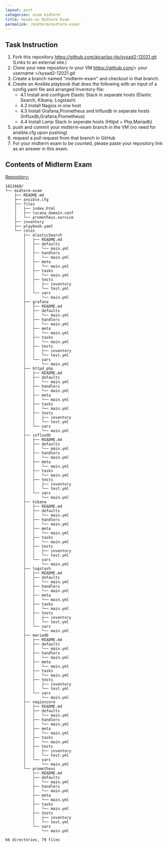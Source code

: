 ```yaml
---
layout: post
categories: exam midterm
title: Hands-on Midterm Exam
permalink: /midterm/midterm-exam/
---
```

## Task Instruction

1. Fork this repository https://github.com/ajcanlas-tip/sysad2-12021.git (Links to an external site.)
2. Clone your new repository in your VM https://github.com/< your username >/sysad2-12021.git
3. Create a branch named "midterm-exam" and checkout in that branch. 
4. Create an Ansible playbook that does the following with an input of a config.yaml file and arranged Inventory file:
    * 4.1 Install and configure Elastic Stack in separate  hosts (Elastic Search, Kibana, Logstash)
    * 4.2 Install Nagios in one host
    * 4.3 Install Grafana,Prometheus and Influxdb in seperate hosts (Influxdb,Grafana,Prometheus)
    * 4.4 Install Lamp Stack in seperate hosts (Httpd + Php,Mariadb)
5. push and commit your midterm-exam branch in the VM (no need for ansible.cfg upon pushing)
6. request a pull request from that branch in GitHub
7. For your midterm exam to be counted, please paste your repository link as an answer in this exam.

## Contents of Midterm Exam

[Repository:](https://github.com/rlucana-tip/sysad2-12021/tree/midterm-exam)

```
1812660/
└── midterm-exam
    ├── README.md
    ├── ansible.cfg
    ├── files
    │   ├── index.html
    │   ├── lucana_domain.conf
    │   └── prometheus.service
    ├── inventory
    ├── playbook.yaml
    └── roles
        ├── elasticSearch
        │   ├── README.md
        │   ├── defaults
        │   │   └── main.yml
        │   ├── handlers
        │   │   └── main.yml
        │   ├── meta
        │   │   └── main.yml
        │   ├── tasks
        │   │   └── main.yml
        │   ├── tests
        │   │   ├── inventory
        │   │   └── test.yml
        │   └── vars
        │       └── main.yml
        ├── grafana
        │   ├── README.md
        │   ├── defaults
        │   │   └── main.yml
        │   ├── handlers
        │   │   └── main.yml
        │   ├── meta
        │   │   └── main.yml
        │   ├── tasks
        │   │   └── main.yml
        │   ├── tests
        │   │   ├── inventory
        │   │   └── test.yml
        │   └── vars
        │       └── main.yml
        ├── httpd_php
        │   ├── README.md
        │   ├── defaults
        │   │   └── main.yml
        │   ├── handlers
        │   │   └── main.yml
        │   ├── meta
        │   │   └── main.yml
        │   ├── tasks
        │   │   └── main.yml
        │   ├── tests
        │   │   ├── inventory
        │   │   └── test.yml
        │   └── vars
        │       └── main.yml
        ├── influxdb
        │   ├── README.md
        │   ├── defaults
        │   │   └── main.yml
        │   ├── handlers
        │   │   └── main.yml
        │   ├── meta
        │   │   └── main.yml
        │   ├── tasks
        │   │   └── main.yml
        │   ├── tests
        │   │   ├── inventory
        │   │   └── test.yml
        │   └── vars
        │       └── main.yml
        ├── kibana
        │   ├── README.md
        │   ├── defaults
        │   │   └── main.yml
        │   ├── handlers
        │   │   └── main.yml
        │   ├── meta
        │   │   └── main.yml
        │   ├── tasks
        │   │   └── main.yml
        │   ├── tests
        │   │   ├── inventory
        │   │   └── test.yml
        │   └── vars
        │       └── main.yml
        ├── logstash
        │   ├── README.md
        │   ├── defaults
        │   │   └── main.yml
        │   ├── handlers
        │   │   └── main.yml
        │   ├── meta
        │   │   └── main.yml
        │   ├── tasks
        │   │   └── main.yml
        │   ├── tests
        │   │   ├── inventory
        │   │   └── test.yml
        │   └── vars
        │       └── main.yml
        ├── mariadb
        │   ├── README.md
        │   ├── defaults
        │   │   └── main.yml
        │   ├── handlers
        │   │   └── main.yml
        │   ├── meta
        │   │   └── main.yml
        │   ├── tasks
        │   │   └── main.yml
        │   ├── tests
        │   │   ├── inventory
        │   │   └── test.yml
        │   └── vars
        │       └── main.yml
        ├── nagioscore
        │   ├── README.md
        │   ├── defaults
        │   │   └── main.yml
        │   ├── handlers
        │   │   └── main.yml
        │   ├── meta
        │   │   └── main.yml
        │   ├── tasks
        │   │   └── main.yml
        │   ├── tests
        │   │   ├── inventory
        │   │   └── test.yml
        │   └── vars
        │       └── main.yml
        └── prometheus
            ├── README.md
            ├── defaults
            │   └── main.yml
            ├── handlers
            │   └── main.yml
            ├── meta
            │   └── main.yml
            ├── tasks
            │   └── main.yml
            ├── tests
            │   ├── inventory
            │   └── test.yml
            └── vars
                └── main.yml

66 directories, 79 files
```

